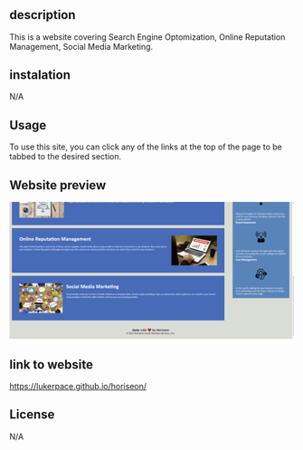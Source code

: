 # <horiseon>

## description

This is a website covering Search Engine Optomization, Online Reputation Management, Social Media Marketing.

## instalation

N/A

## Usage

To use this site, you can click any of the links at the top of the page to be tabbed to the desired section.

## Website preview

![Alt text](<assets/images/Opera Snapshot_2023-12-21_162127_127.0.0.1.png>)

## link to website

https://lukerpace.github.io/horiseon/

## License

N/A